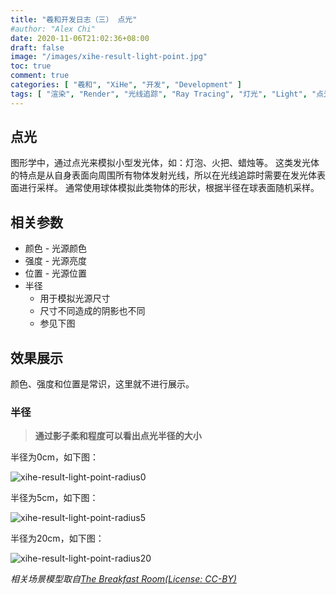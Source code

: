 ```yaml
---
title: "羲和开发日志（三） 点光"
#author: "Alex Chi"
date: 2020-11-06T21:02:36+08:00
draft: false
image: "/images/xihe-result-light-point.jpg"
toc: true
comment: true
categories: [ "羲和", "XiHe", "开发", "Development" ]
tags: [ "渲染", "Render", "光线追踪", "Ray Tracing", "灯光", "Light", "点光", "Point Light" ]
---
```


## 点光

图形学中，通过点光来模拟小型发光体，如：灯泡、火把、蜡烛等。
这类发光体的特点是从自身表面向周围所有物体发射光线，所以在光线追踪时需要在发光体表面进行采样。
通常使用球体模拟此类物体的形状，根据半径在球表面随机采样。

## 相关参数

* 颜色 - 光源颜色
* 强度 - 光源亮度
* 位置 - 光源位置
* 半径
    * 用于模拟光源尺寸
    * 尺寸不同造成的阴影也不同
    * 参见下图

## 效果展示

颜色、强度和位置是常识，这里就不进行展示。

### 半径

> **通过影子柔和程度可以看出点光半径的大小**

半径为0cm，如下图：

![xihe-result-light-point-radius0](/images/xihe-result-light-point-radius0.jpg)

半径为5cm，如下图：

![xihe-result-light-point-radius5](/images/xihe-result-light-point-radius5.jpg)

半径为20cm，如下图：

![xihe-result-light-point-radius20](/images/xihe-result-light-point-radius20.jpg)

*相关场景模型取自[The Breakfast Room(License: CC-BY)](https://blendswap.com/blend/13363)*
